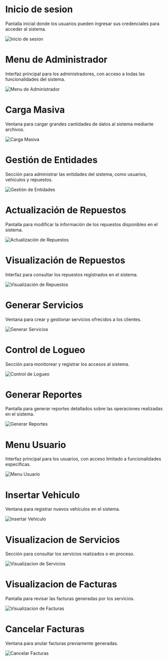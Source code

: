 # Inicio de sesion
Pantalla inicial donde los usuarios pueden ingresar sus credenciales para acceder al sistema.

![Inicio de sesion](img/IS.png)

# Menu de Administrador
Interfaz principal para los administradores, con acceso a todas las funcionalidades del sistema.

![Menu de Administrador](img/MA.png)

# Carga Masiva
Ventana para cargar grandes cantidades de datos al sistema mediante archivos.

![Carga Masiva](img/CM.png)

# Gestión de Entidades
Sección para administrar las entidades del sistema, como usuarios, vehículos y repuestos.

![Gestión de Entidades](img/GE.png)

# Actualización de Repuestos
Pantalla para modificar la información de los repuestos disponibles en el sistema.

![Actualización de Repuestos](img/AR.png)

# Visualización de Repuestos
Interfaz para consultar los repuestos registrados en el sistema.

![Visualización de Repuestos](img/VR.png)

# Generar Servicios
Ventana para crear y gestionar servicios ofrecidos a los clientes.

![Generar Servicios](img/GS.png)

# Control de Logueo
Sección para monitorear y registrar los accesos al sistema.

![Control de Logueo](img/CL.png)

# Generar Reportes
Pantalla para generar reportes detallados sobre las operaciones realizadas en el sistema.

![Generar Reportes](img/GR.png)

# Menu Usuario
Interfaz principal para los usuarios, con acceso limitado a funcionalidades específicas.

![Menu Usuario](img/MU.png)

# Insertar Vehiculo
Ventana para registrar nuevos vehículos en el sistema.

![Insertar Vehiculo](img/IV.png)

# Visualizacion de Servicios
Sección para consultar los servicios realizados o en proceso.

![Visualizacion de Servicios](img/VS.png)

# Visualizacion de Facturas
Pantalla para revisar las facturas generadas por los servicios.

![Visualizacion de Facturas](img/VF.png)

# Cancelar Facturas
Ventana para anular facturas previamente generadas.

![Cancelar Facturas](img/CF.png)
